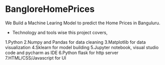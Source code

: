 # BangloreHomePrices
We Build a Machine Learing Model to predict the Home Prices in Banguluru. 




* Technology and tools wise this project covers,


1.Python
2.Numpy and Pandas for data cleaning
3.Matplotlib for data visualization
4.Sklearn for model building
5.Jupyter notebook, visual studio code and pycharm as IDE
6.Python flask for http server
7.HTML/CSS/Javascript for UI
